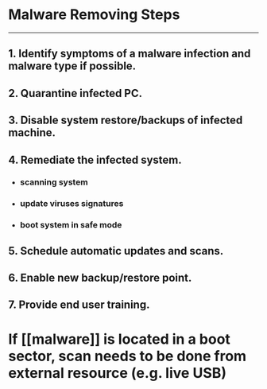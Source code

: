 # Malware Removing Steps
---
## 1. Identify symptoms of a malware infection and malware type if possible.
## 2. Quarantine infected PC.
## 3. Disable system restore/backups of infected machine.
## 4. Remediate the infected system.
- ### scanning system
- ### update viruses signatures 
- ### boot system in safe mode
## 5. Schedule automatic updates and scans.
## 6.  Enable new backup/restore point.
## 7. Provide end user training.

# If [[malware]] is located in a boot sector, scan needs to be done from external resource (e.g. live USB) 



 
